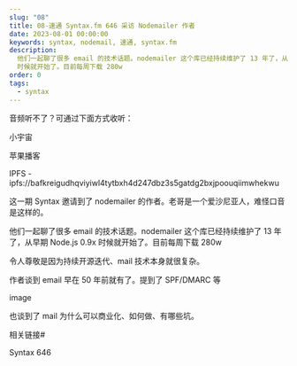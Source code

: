 ```yaml
---
slug: "08"
title: 08-速通 Syntax.fm 646 采访 Nodemailer 作者
date: 2023-08-01 00:00:00
keywords: syntax, nodemail, 速通, syntax.fm
description:
  他们一起聊了很多 email 的技术话题。nodemailer 这个库已经持续维护了 13 年了，从早期 Node.js 0.9x
  时候就开始了。目前每周下载 280w
order: 0
tags:
  - syntax
---
```


音频听不了？可通过下面方式收听：

小宇宙

苹果播客

IPFS - ipfs://bafkreigudhqviyiwl4tytbxh4d247dbz3s5gatdg2bxjpoouqiimwhekwu

这一期 Syntax 邀请到了 nodemailer 的作者。老哥是一个爱沙尼亚人，难怪口音是这样的。

他们一起聊了很多 email 的技术话题。nodemailer 这个库已经持续维护了 13 年了，从早期 Node.js 0.9x 时候就开始了。目前每周下载 280w

令人尊敬是因为持续开源迭代、mail 技术本身就很复杂。

作者谈到 email 早在 50 年前就有了。提到了 SPF/DMARC 等

image

也谈到了 mail 为什么可以商业化、如何做、有哪些坑。

相关链接#

Syntax 646
